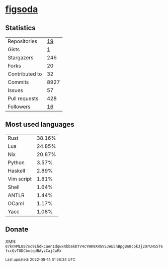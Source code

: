 # [figsoda](https://github.com/figsoda)

## Statistics

<table>
  <tr>
    <td>Repositories</td>
    <td><a href="https://github.com/figsoda?tab=repositories">
      19
    </a></td>
  </tr>
  <tr>
    <td>Gists</td>
    <td><a href="https://gist.github.com/figsoda">
      1
    </a></td>
  </tr>
  <tr>
    <td>Stargazers</td>
    <td>246</td>
  </tr>
  <tr>
    <td>Forks</td>
    <td>20</td>
  </tr>
  <tr>
    <td>Contributed to</td>
    <td>32</td>
  </tr>
  <tr>
    <td>Commits</td>
    <td>8927</td>
  </tr>
  <tr>
    <td>Issues</td>
    <td>57</td>
  </tr>
  <tr>
    <td>Pull requests</td>
    <td>428</td>
  </tr>
  <tr>
    <td>Followers</td>
    <td><a href="https://github.com/figsoda?tab=followers">
      16
    </a></td>
  </tr>
</table>

## Most used languages

<table> <tr><td>Rust</td><td>38.16%</td></tr><tr><td>Lua</td><td>24.85%</td></tr><tr><td>Nix</td><td>20.87%</td></tr><tr><td>Python</td><td>3.57%</td></tr><tr><td>Haskell</td><td>2.89%</td></tr><tr><td>Vim script</td><td>1.81%</td></tr><tr><td>Shell</td><td>1.64%</td></tr><tr><td>ANTLR</td><td>1.44%</td></tr><tr><td>OCaml</td><td>1.17%</td></tr><tr><td>Yacc</td><td>1.08%</td></tr></table>

## Donate

XMR: `87knNML887sc91hdkCuen1dqwxXbbakDTV4cYWK9XRGVSJeE5nBpgBn8cpkJj2UrUHS5T6fccQvTUDCbxtqdBAyzCajCwMx`

<sub>Last updated: 2022-08-14 01:56:34 UTC</sub>
